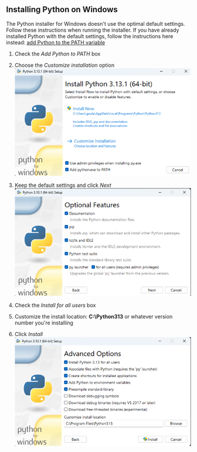 ## Installing Python on Windows

The Python installer for Windows doesn't use the optimal default settings.
Follow these instructions when running the installer.
If you have already installed Python with the default settings,
follow the instructions here instead: [add Python to the PATH variable](WINSETPATH.md)

1. Check the *Add Python to PATH* box
2. Choose the *Customize installation* option
   ![Installer Step 1](img/installer_1.png)

3. Keep the default settings and click *Next*
   ![Installer Step 2](img/installer_2.png)

4. Check the *Install for all users* box
5. Customize the install location: **C:\Python313** or whatever version number you're installing
6. Click *Install*
   ![Installer Step 3](img/installer_3.png)

